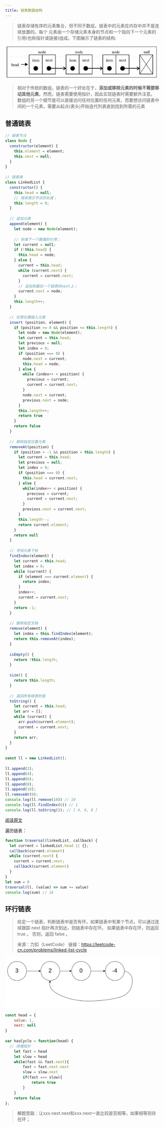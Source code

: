 ```yaml
---
title: 链表数据结构
---
```


> 链表存储有序的元素集合，但不同于数组，链表中的元素在内存中并不是连续放置的。每个 元素由一个存储元素本身的节点和一个指向下一个元素的引用(也称指针或链接)组成。下图展示了链表的结构: 

![img](assets/1230971-20190325100955352-619258300.png)

> 相对于传统的数组，链表的一个好处在于，**添加或移除元素的时候不需要移动其他元素**。然而，链表需要使用指针，因此实现链表时需要额外注意。 数组的另一个细节是可以直接访问任何位置的任何元素，而要想访问链表中间的一个元素，需要从起点(表头)开始迭代列表直到找到所需的元素

## 普通链表

```javaScript
// 链表节点
class Node {
  constructor(element) {
    this.element = element;
    this.next = null;
  }
}

// 链表类
class LinkedList {
  constructor() {
    this.head = null;
    // 用来表示节点的长度；
    this.length = 0;
  }

  // 追加元素
  append(element) {
    let node = new Node(element);

    // 存储下一个数据的引用；
    let current = null;
    if (!this.head) {
      this.head = node;
    } else {
      current = this.head;
      while (current.next) {
        current = current.next;
      }
      // 追加到最后一个链表的next上；
      current.next = node;
    }
    this.length++;
  }

  // 任意位置插入元素
  insert (position, element) {
    if (position >= 0 && position <= this.length) {
      let node = new Node(element);
      let current = this.head;
      let previous = null;
      let index = 0;
      if (position === 0) {
        node.next = current;
        this.head = node;
      } else {
        while (index++ < position) {
          previous = current;
          current = current.next;
        }
        node.next = current;
        previous.next = node;
      }
      this.length++;
      return true
    }
    return false
  }

  // 移除指定位置元素
  removeAt(position) {
    if (position > -1 && position < this.length) {
      let current = this.head;
      let previous = null;
      let index = 0;
      if (position === 0) {
        this.head = current.next;
      } else {
        while(index++ < position) {
          previous = current;
          current = current.next;
        }
        previous.next = current.next;
      }
      this.length--;
      return current.element;
    }
    return null
  }

  // 寻找元素下标
  findIndex(element) {
    let current = this.head;
    let index = 0;
    while (current) {
      if (element === current.element) {
        return index;
      }
      index++;
      current = current.next;
    }
    return -1;
  }

  // 删除指定文档
  remove(element) {
    let index = this.findIndex(element);
    return this.removeAt(index);
  }

  isEmpty() {
    return !this.length;
  }

  size() {
    return this.length;
  }

  // 返回所有链表的值
  toString() {
    let current = this.head;
    let arr = [];
    while (current) {
      arr.push(current.element);
      current = current.next;
    }
    return arr;
  }
}

const ll = new LinkedList();

ll.append(2);
ll.append(4);
ll.append(6);
ll.append(8);
ll.append(10);
ll.removeAt(0);
console.log(ll.remove(10)) // 10
console.log(ll.findIndex(6)) // 1
console.log(ll.toString()); // [ 4, 6, 8 ]
```

[阅读原文](https://www.cnblogs.com/cc-freiheit/p/10591992.html)

遍历链表：

```javascript
function traversal(linkedList, callback) {
  let current = linkedList.head || {};
  callback(current.element)
  while (current.next) {
    current = current.next;
    callback(current.element)
  }
}
let sum = 0
traversal(ll, (value) => sum += value)
console.log(sum) // 18
```

## 环行链表

> 给定一个链表，判断链表中是否有环。如果链表中有某个节点，可以通过连续跟踪 next 指针再次到达，则链表中存在环。 如果链表中存在环，则返回 true 。 否则，返回 false 。
>
> 来源：力扣（LeetCode）
> 链接：https://leetcode-cn.com/problems/linked-list-cycle



![image-20210515231641271](assets/image-20210515231641271.png)

```javaScript
const head = {
	value: 1,
	next: null
}

var hasCycle = function(head) {
  // 快慢指针 
    let fast = head
    let slow = head
    while(fast && fast.next){
        fast = fast.next.next
        slow = slow.next
        if(fast === slow){
            return true
        }
    }
    return false
};
```

> 解题思路：让xxx.next.next和xxx.next一直比较是否相等，如果相等则存在环；

